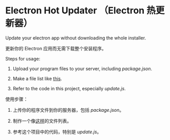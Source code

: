 # Electron Hot Updater （Electron 热更新器）

Update your electron app without downloading the whole installer.

更新你的 Electron 应用而无需下载整个安装程序。

Steps for usage:

1. Upload your program files to your server, including <i>package.json</i>.

2. Make a file list like <a href="http://t.rths.tk/web/toolbox/files.json">this</a>.

3. Refer to the code in this project, especially <i>update.js</i>.

使用步骤：

1. 上传你的程序文件到你的服务器，包括 <i>package.json</i>。

2. 制作一个像<a href="http://t.rths.tk/web/toolbox/files.json">这样</a>的文件列表。

3. 参考这个项目中的代码，特别是 <i>update.js</i>。
